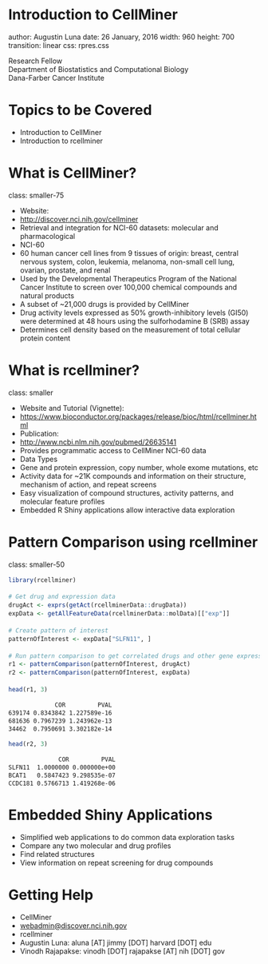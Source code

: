 
<script>
  (function(i,s,o,g,r,a,m){i['GoogleAnalyticsObject']=r;i[r]=i[r]||function(){
  (i[r].q=i[r].q||[]).push(arguments)},i[r].l=1*new Date();a=s.createElement(o),
  m=s.getElementsByTagName(o)[0];a.async=1;a.src=g;m.parentNode.insertBefore(a,m)
  })(window,document,'script','//www.google-analytics.com/analytics.js','ga');

  ga('create', 'UA-317478-17', 'auto');
  ga('send', 'pageview');

</script>

<script src='https://ajax.googleapis.com/ajax/libs/jquery/2.2.0/jquery.min.js'></script>
<script>
$(window).bind('load', function() {
  Reveal.addEventListener('slidechanged', function(event) {
    console.log('Slide Index: ' + event.indexh);
    ga('send', 'event', 'Slide Index', 'click', event.indexh);
  });
});
</script>


Introduction to CellMiner
===
author: Augustin Luna
date: 26 January, 2016
width: 960
height: 700
transition: linear
css: rpres.css

<!-- NOTE: Styling and external images may be missing --> 
<p>Research Fellow
  <br/>
  Department of Biostatistics and Computational Biology
  <br/>
  Dana-Farber Cancer Institute
</p>
<div class="footer" style="display:none;"><img src="img/dfci_logo.gif" height="60px" width="330px" /></div>

Topics to be Covered
===
* Introduction to CellMiner
* Introduction to rcellminer

What is CellMiner?
===
class: smaller-75 

* Website: 
 * http://discover.nci.nih.gov/cellminer
* Retrieval and integration for NCI-60 datasets: molecular and pharmacological
* NCI-60
 * 60 human cancer cell lines from 9 tissues of origin: breast, central nervous system, colon, leukemia, melanoma, non-small cell lung, ovarian, prostate, and renal
 * Used by the Developmental Therapeutics Program of the National Cancer Institute to screen over 100,000 chemical compounds and natural products
* A subset of ~21,000 drugs is provided by CellMiner 
* Drug activity levels expressed as 50% growth-inhibitory levels (GI50) were determined at 48 hours using the sulforhodamine B (SRB) assay
 * Determines cell density based on the measurement of total cellular protein content
 
What is rcellminer?
===
class: smaller 

* Website and Tutorial (Vignette):
 * https://www.bioconductor.org/packages/release/bioc/html/rcellminer.html
* Publication: 
 * http://www.ncbi.nlm.nih.gov/pubmed/26635141
* Provides programmatic access to CellMiner NCI-60 data
* Data Types
 * Gene and protein expression, copy number, whole exome mutations, etc
 * Activity data for ~21K compounds and information on their structure, mechanism of action, and repeat screens
* Easy visualization of compound structures, activity patterns, and molecular feature profiles
* Embedded R Shiny applications allow interactive data exploration

Pattern Comparison using rcellminer
===
class: smaller-50


```r
library(rcellminer)

# Get drug and expression data
drugAct <- exprs(getAct(rcellminerData::drugData))
expData <- getAllFeatureData(rcellminerData::molData)[["exp"]]

# Create pattern of interest
patternOfInterest <- expData["SLFN11", ]

# Run pattern comparison to get correlated drugs and other gene expressions
r1 <- patternComparison(patternOfInterest, drugAct)
r2 <- patternComparison(patternOfInterest, expData)

head(r1, 3)
```

```
             COR         PVAL
639174 0.8343842 1.227589e-16
681636 0.7967239 1.243962e-13
34462  0.7950691 3.302182e-14
```

```r
head(r2, 3)
```

```
              COR         PVAL
SLFN11  1.0000000 0.000000e+00
BCAT1   0.5847423 9.298535e-07
CCDC181 0.5766713 1.419268e-06
```

Embedded Shiny Applications
===
* Simplified web applications to do common data exploration tasks
 * Compare any two molecular and drug profiles 
 * Find related structures 
 * View information on repeat screening for drug compounds

Getting Help
===
* CellMiner
 * webadmin@discover.nci.nih.gov
* rcellminer 
 * Augustin Luna: aluna [AT] jimmy [DOT] harvard [DOT] edu 
 * Vinodh Rajapakse: vinodh [DOT] rajapakse [AT] nih [DOT] gov 
 
